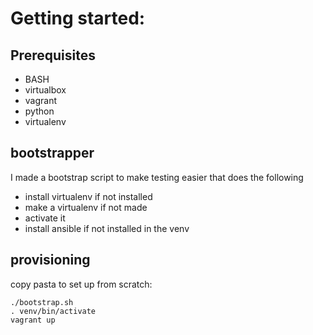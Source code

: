 # Getting started:
## Prerequisites

- BASH
- virtualbox
- vagrant
- python
- virtualenv

## bootstrapper
I made a bootstrap script to make testing easier that does the following
- install virtualenv if not installed
- make a virtualenv if not made
- activate it
- install ansible if not installed in the venv

## provisioning
copy pasta to set up from scratch:
```
./bootstrap.sh
. venv/bin/activate
vagrant up
```
